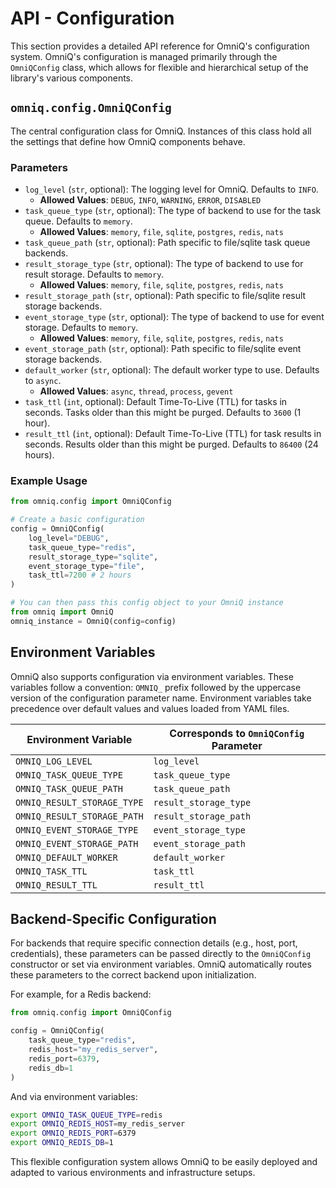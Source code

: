 # API - Configuration

This section provides a detailed API reference for OmniQ's configuration system. OmniQ's configuration is managed primarily through the `OmniQConfig` class, which allows for flexible and hierarchical setup of the library's various components.

## `omniq.config.OmniQConfig`

The central configuration class for OmniQ. Instances of this class hold all the settings that define how OmniQ components behave.

### Parameters

*   `log_level` (`str`, optional): The logging level for OmniQ. Defaults to `INFO`.
    *   **Allowed Values**: `DEBUG`, `INFO`, `WARNING`, `ERROR`, `DISABLED`
*   `task_queue_type` (`str`, optional): The type of backend to use for the task queue. Defaults to `memory`.
    *   **Allowed Values**: `memory`, `file`, `sqlite`, `postgres`, `redis`, `nats`
*   `task_queue_path` (`str`, optional): Path specific to file/sqlite task queue backends.
*   `result_storage_type` (`str`, optional): The type of backend to use for result storage. Defaults to `memory`.
    *   **Allowed Values**: `memory`, `file`, `sqlite`, `postgres`, `redis`, `nats`
*   `result_storage_path` (`str`, optional): Path specific to file/sqlite result storage backends.
*   `event_storage_type` (`str`, optional): The type of backend to use for event storage. Defaults to `memory`.
    *   **Allowed Values**: `memory`, `file`, `sqlite`, `postgres`, `redis`, `nats`
*   `event_storage_path` (`str`, optional): Path specific to file/sqlite event storage backends.
*   `default_worker` (`str`, optional): The default worker type to use. Defaults to `async`.
    *   **Allowed Values**: `async`, `thread`, `process`, `gevent`
*   `task_ttl` (`int`, optional): Default Time-To-Live (TTL) for tasks in seconds. Tasks older than this might be purged. Defaults to `3600` (1 hour).
*   `result_ttl` (`int`, optional): Default Time-To-Live (TTL) for task results in seconds. Results older than this might be purged. Defaults to `86400` (24 hours).

### Example Usage

```python
from omniq.config import OmniQConfig

# Create a basic configuration
config = OmniQConfig(
    log_level="DEBUG",
    task_queue_type="redis",
    result_storage_type="sqlite",
    event_storage_type="file",
    task_ttl=7200 # 2 hours
)

# You can then pass this config object to your OmniQ instance
from omniq import OmniQ
omniq_instance = OmniQ(config=config)
```

## Environment Variables

OmniQ also supports configuration via environment variables. These variables follow a convention: `OMNIQ_` prefix followed by the uppercase version of the configuration parameter name. Environment variables take precedence over default values and values loaded from YAML files.

| Environment Variable        | Corresponds to `OmniQConfig` Parameter |
|-----------------------------|----------------------------------------|
| `OMNIQ_LOG_LEVEL`           | `log_level`                            |
| `OMNIQ_TASK_QUEUE_TYPE`     | `task_queue_type`                      |
| `OMNIQ_TASK_QUEUE_PATH`     | `task_queue_path`                      |
| `OMNIQ_RESULT_STORAGE_TYPE` | `result_storage_type`                  |
| `OMNIQ_RESULT_STORAGE_PATH` | `result_storage_path`                  |
| `OMNIQ_EVENT_STORAGE_TYPE`  | `event_storage_type`                   |
| `OMNIQ_EVENT_STORAGE_PATH`  | `event_storage_path`                   |
| `OMNIQ_DEFAULT_WORKER`      | `default_worker`                       |
| `OMNIQ_TASK_TTL`            | `task_ttl`                             |
| `OMNIQ_RESULT_TTL`          | `result_ttl`                           |

## Backend-Specific Configuration

For backends that require specific connection details (e.g., host, port, credentials), these parameters can be passed directly to the `OmniQConfig` constructor or set via environment variables. OmniQ automatically routes these parameters to the correct backend upon initialization.

For example, for a Redis backend:

```python
from omniq.config import OmniQConfig

config = OmniQConfig(
    task_queue_type="redis",
    redis_host="my_redis_server",
    redis_port=6379,
    redis_db=1
)
```

And via environment variables:

```bash
export OMNIQ_TASK_QUEUE_TYPE=redis
export OMNIQ_REDIS_HOST=my_redis_server
export OMNIQ_REDIS_PORT=6379
export OMNIQ_REDIS_DB=1
```

This flexible configuration system allows OmniQ to be easily deployed and adapted to various environments and infrastructure setups.